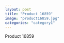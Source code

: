 ```yaml
---
layout: post
title: "Product 16859"
image: "product16859.jpg"
categories: "category1"
---
```

Product 16859
